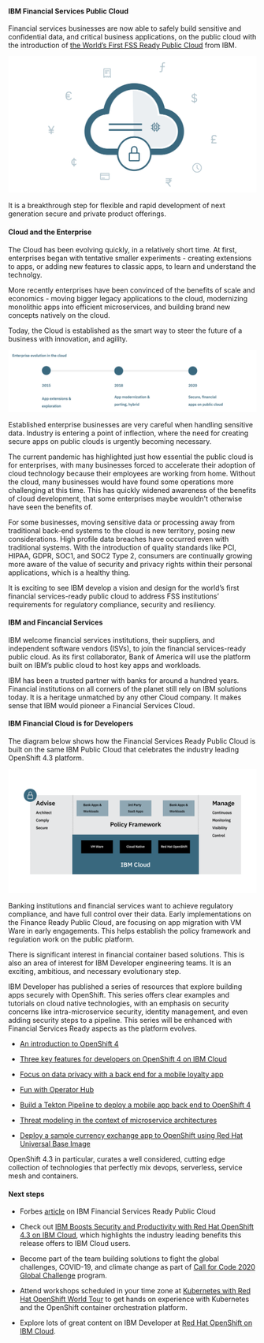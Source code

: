 #### IBM Financial Services Public Cloud

Financial services businesses are now able to safely build sensitive and confidential data, and critical business applications, on the public cloud with the introduction of [the World’s First FSS Ready Public Cloud](https://www.ibm.com/cloud/blog/ibm-fss-ready-public-cloud-uncompromising-security-and-compliance) from IBM.

![Secure Financial Cloud](financialcloud.png)

It is a breakthrough step for flexible and rapid development of next generation secure and private product offerings.

#### Cloud and the Enterprise

The Cloud has been evolving quickly, in a relatively short time. At first, enterprises began with tentative smaller experiments - creating extensions to apps, or adding new features to classic apps, to learn and understand the technolgy.

More recently enterprises have been convinced of the benefits of scale and economics - moving bigger legacy applications to the cloud, modernizing monolithic apps into efficient microservices, and building brand new concepts natively on the cloud. 

Today, the Cloud is established as the smart way to steer the future of a business with innovation, and agility.

![Secure Financial Cloud](stages.png)

Established enterprise businesses are very careful when handling sensitive data. Industry is entering a point of inflection, where the need for creating secure apps on public clouds is urgently becoming necessary. 

The current pandemic has highlighted just how essential the public cloud is for enterprises, with many businesses forced to accelerate their adoption of cloud technology because their employees are working from home. Without the cloud, many businesses would have found some operations more challenging at this time. This has quickly widened awareness of the benefits of cloud development, that some enterprises maybe wouldn't otherwise have seen the benefits of.

For some businesses, moving sensitive data or processing away from traditional back-end systems to the cloud is new territory, posing new considerations. High profile data breaches have occurred even with traditional systems. With the introduction of quality standards like PCI, HIPAA, GDPR, SOC1, and SOC2 Type 2, consumers are continually growing more aware of the value of security and privacy rights within their personal applications, which is a healthy thing.

It is exciting to see IBM develop a vision and design for the world’s first financial services-ready public cloud to address FSS institutions’ requirements for regulatory compliance, security and resiliency.  

#### IBM and Fincancial Services  

IBM welcome financial services institutions, their suppliers, and independent software vendors (ISVs), to join the financial services-ready public cloud. As its first collaborator, Bank of America will use the platform built on IBM’s public cloud to host key apps and workloads.

IBM has been a trusted partner with banks for around a hundred years. Financial institutions on all corners of the planet still rely on IBM solutions today. It is a heritage unmatched by any other Cloud company. It makes sense that IBM would pioneer a Financial Services Cloud.

#### IBM Financial Cloud is for Developers

The diagram below shows how the Financial Services Ready Public Cloud is built on the same IBM Public Cloud that celebrates the industry leading OpenShift 4.3 platform.

![Secure Financial Cloud](layers.png)

Banking institutions and financial services want to achieve regulatory compliance, and have full control over their data. Early implementations on the Finance Ready Public Cloud, are focusing on app migration with VM Ware in early engagements. This helps establish the policy framework and regulation work on the public platform.

There is significant interest in financial container based solutions. This is also an area of interest for IBM Developer engineering teams. It is an exciting, ambitious, and necessary evolutionary step.

IBM Developer has published a series of resources that explore building apps securely with OpenShift. This series offers clear examples and tutorials on cloud native technologies, with an emphasis on security concerns like intra-microservice security, identity management, and even adding security steps to a pipeline. This series will be enhanced with Financial Services Ready aspects as the platform evolves.

- [An introduction to OpenShift 4](https://developer.ibm.com/articles/intro-to-openshift-4/)

- [Three key features for developers on OpenShift 4 on IBM Cloud](https://developer.ibm.com/videos/three-key-features-openshift-4-on-ibm-cloud/)

- [Focus on data privacy with a back end for a mobile loyalty app](https://developer.ibm.com/patterns/privacy-backend-loyalty-app-openshift-4/)

- [Fun with Operator Hub](https://developer.ibm.com/tutorials/operator-hub-openshift-4-operators-ibm-cloud/)

- [Build a Tekton Pipeline to deploy a mobile app back end to OpenShift 4](https://developer.ibm.com/tutorials/tekton-pipeline-deploy-a-mobile-app-backend-openshift-4/)

- [Threat modeling in the context of microservice architectures](https://developer.ibm.com/articles/threat-modeling-microservices-openshift-4/)

- [Deploy a sample currency exchange app to OpenShift using Red Hat Universal Base Image](https://developer.ibm.com/patterns/deploy-to-openshift-4-redhat-universal-base-image/)


OpenShift 4.3 in particular, curates a well considered, cutting edge collection of technologies that perfectly mix devops, serverless, service mesh and containers. 


#### Next steps

- Forbes [article](https://www.forbes.com/sites/moorinsights/2020/05/05/ibm-builds-out-its-financial-services-ready-public-cloud-ecosystem-with-more-isvs/#29a42e10730c ) on IBM Financial Services Ready Public Cloud

- Check out [IBM Boosts Security and Productivity with Red Hat OpenShift 4.3 on IBM Cloud](https://www.ibm.com/cloud/blog/red-hat-openshift-43-on-ibm-cloud), which highlights the industry leading benefits this release offers to IBM Cloud users.

- Become part of the team building solutions to fight the global challenges, COVID-19, and climate change as part of [Call for Code 2020 Global Challenge](https://developer.ibm.com/callforcode/) program.

- Attend workshops scheduled in your time zone at [Kubernetes with Red Hat OpenShift World Tour](https://developer.ibm.com/openshift-world-tour/) to get hands on experience with Kubernetes and the OpenShift container orchestration platform.

- Explore lots of great content on IBM Developer at [Red Hat OpenShift on IBM Cloud](https://developer.ibm.com/components/redhat-openshift-ibm-cloud/).

